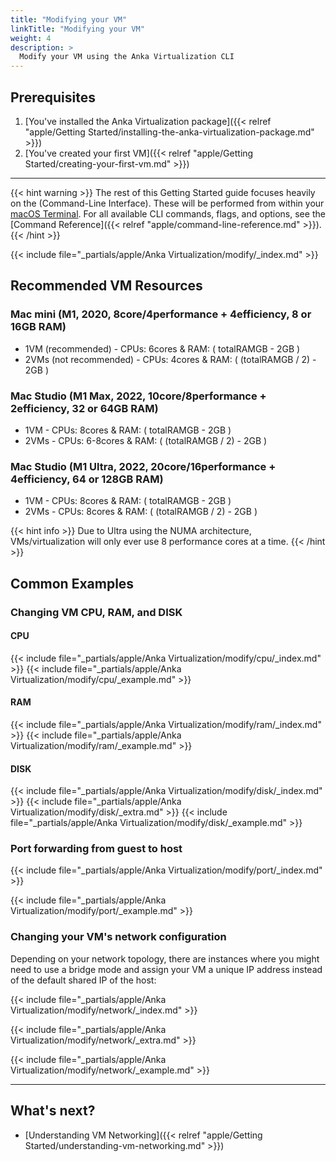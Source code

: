 ```yaml
---
title: "Modifying your VM"
linkTitle: "Modifying your VM"
weight: 4
description: >
  Modify your VM using the Anka Virtualization CLI
---
```


## Prerequisites

1. [You've installed the Anka Virtualization package]({{< relref "apple/Getting Started/installing-the-anka-virtualization-package.md" >}})
2. [You've created your first VM]({{< relref "apple/Getting Started/creating-your-first-vm.md" >}})

---

{{< hint warning >}}
The rest of this Getting Started guide focuses heavily on the (Command-Line Interface). These will be performed from within your [macOS Terminal](https://support.apple.com/guide/terminal/welcome/mac). For all available CLI commands, flags, and options, see the [Command Reference]({{< relref "apple/command-line-reference.md" >}}).
{{< /hint >}}

{{< include file="_partials/apple/Anka Virtualization/modify/_index.md" >}}

## Recommended VM Resources

### Mac mini (M1, 2020, 8core/4performance + 4efficiency, 8 or 16GB RAM)

- 1VM (recommended) - CPUs: 6cores & RAM: ( totalRAMGB - 2GB )
- 2VMs  (not recommended) - CPUs: 4cores & RAM: ( (totalRAMGB / 2) - 2GB )

### Mac Studio (M1 Max, 2022, 10core/8performance + 2efficiency, 32 or 64GB RAM)

- 1VM  - CPUs: 8cores & RAM: ( totalRAMGB - 2GB )
- 2VMs  - CPUs: 6-8cores & RAM: ( (totalRAMGB / 2) - 2GB )

### Mac Studio (M1 Ultra, 2022, 20core/16performance + 4efficiency, 64 or 128GB RAM)

- 1VM  - CPUs: 8cores & RAM: ( totalRAMGB - 2GB )
- 2VMs  - CPUs: 8cores & RAM: ( (totalRAMGB / 2) - 2GB )

{{< hint info >}}
Due to Ultra using the NUMA architecture, VMs/virtualization will only ever use 8 performance cores at a time.
{{< /hint >}}

## Common Examples

### Changing VM CPU, RAM, and DISK

#### CPU

{{< include file="_partials/apple/Anka Virtualization/modify/cpu/_index.md" >}}
{{< include file="_partials/apple/Anka Virtualization/modify/cpu/_example.md" >}}

#### RAM

{{< include file="_partials/apple/Anka Virtualization/modify/ram/_index.md" >}}
{{< include file="_partials/apple/Anka Virtualization/modify/ram/_example.md" >}}

#### DISK

{{< include file="_partials/apple/Anka Virtualization/modify/disk/_index.md" >}}
{{< include file="_partials/apple/Anka Virtualization/modify/disk/_extra.md" >}}
{{< include file="_partials/apple/Anka Virtualization/modify/disk/_example.md" >}}


### Port forwarding from guest to host

{{< include file="_partials/apple/Anka Virtualization/modify/port/_index.md" >}}

{{< include file="_partials/apple/Anka Virtualization/modify/port/_example.md" >}}

### Changing your VM's network configuration

Depending on your network topology, there are instances where you might need to use a bridge mode and assign your VM a unique IP address instead of the default shared IP of the host:

{{< include file="_partials/apple/Anka Virtualization/modify/network/_index.md" >}}

{{< include file="_partials/apple/Anka Virtualization/modify/network/_extra.md" >}}

{{< include file="_partials/apple/Anka Virtualization/modify/network/_example.md" >}}

---

## What's next?

- [Understanding VM Networking]({{< relref "apple/Getting Started/understanding-vm-networking.md" >}})
